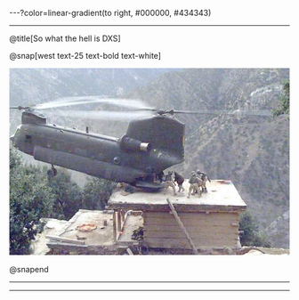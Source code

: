 ---?color=linear-gradient(to right, #000000, #434343)

---

@title[So what the hell is DXS]

<!--
Tip! Get started with this template as follows:
Step 1. Delete the contents of this PITCHME.md file.
Step 2. Start adding your own custom slide content.
Step 3. Copy slide markdown snippets from template/md directory as needed.
-->

@snap[west text-25 text-bold text-white]

![JS Developer](template\img\LarryMurphy_Chinnook.png)

@snapend

---

---

